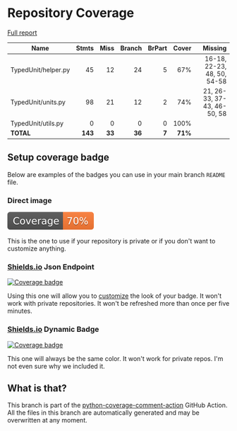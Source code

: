 # Repository Coverage

[Full report](https://htmlpreview.github.io/?https://github.com/MartinPdeS/TypedUnit/blob/python-coverage-comment-action-data/htmlcov/index.html)

| Name                |    Stmts |     Miss |   Branch |   BrPart |   Cover |   Missing |
|-------------------- | -------: | -------: | -------: | -------: | ------: | --------: |
| TypedUnit/helper.py |       45 |       12 |       24 |        5 |     67% |16-18, 22-23, 48, 50, 54-58 |
| TypedUnit/units.py  |       98 |       21 |       12 |        2 |     74% |21, 26-33, 37-43, 46-50, 58 |
| TypedUnit/utils.py  |        0 |        0 |        0 |        0 |    100% |           |
|           **TOTAL** |  **143** |   **33** |   **36** |    **7** | **71%** |           |


## Setup coverage badge

Below are examples of the badges you can use in your main branch `README` file.

### Direct image

[![Coverage badge](https://raw.githubusercontent.com/MartinPdeS/TypedUnit/python-coverage-comment-action-data/badge.svg)](https://htmlpreview.github.io/?https://github.com/MartinPdeS/TypedUnit/blob/python-coverage-comment-action-data/htmlcov/index.html)

This is the one to use if your repository is private or if you don't want to customize anything.

### [Shields.io](https://shields.io) Json Endpoint

[![Coverage badge](https://img.shields.io/endpoint?url=https://raw.githubusercontent.com/MartinPdeS/TypedUnit/python-coverage-comment-action-data/endpoint.json)](https://htmlpreview.github.io/?https://github.com/MartinPdeS/TypedUnit/blob/python-coverage-comment-action-data/htmlcov/index.html)

Using this one will allow you to [customize](https://shields.io/endpoint) the look of your badge.
It won't work with private repositories. It won't be refreshed more than once per five minutes.

### [Shields.io](https://shields.io) Dynamic Badge

[![Coverage badge](https://img.shields.io/badge/dynamic/json?color=brightgreen&label=coverage&query=%24.message&url=https%3A%2F%2Fraw.githubusercontent.com%2FMartinPdeS%2FTypedUnit%2Fpython-coverage-comment-action-data%2Fendpoint.json)](https://htmlpreview.github.io/?https://github.com/MartinPdeS/TypedUnit/blob/python-coverage-comment-action-data/htmlcov/index.html)

This one will always be the same color. It won't work for private repos. I'm not even sure why we included it.

## What is that?

This branch is part of the
[python-coverage-comment-action](https://github.com/marketplace/actions/python-coverage-comment)
GitHub Action. All the files in this branch are automatically generated and may be
overwritten at any moment.